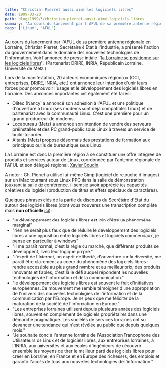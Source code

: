```yaml
---
title: "Christian Pierret aussi aime les logiciels libres"
date: 1999-03-20
path: blog/1999/3/christian-pierret-aussi-aime-logiciels-libres
summary: "Au cours du lancement par l'AFUL de sa première antenne régionale en Lorraine, Christian Pierret, Secrétaire d'Etat à l'industrie, a présenté l'action du gouvernement dans le domaine des nouvelles technologies de l'information."
tags: ['Linux', 'AFUL']
---
```


<P>Au cours du lancement par l'AFUL de sa première antenne régionale
en Lorraine, Christian Pierret, Secrétaire d'Etat à l'industrie,
a présenté l'action du gouvernement dans le domaine des nouvelles
technologies de l'information. Voir l'annonce de presse intiale ``<A HREF="http://www.aful.org/lorraine/pr19.html">la Lorraine se positionne
sur les logiciels libres</A>''. (Partenariat DRIRE, INRIA, Républicain
Lorraine, Université de Metz.)</P>

<P>Lors de la manifestation, 20 acteurs économiques régionaux (CCI,
entreprises, DRIRE, INRIA, etc.) ont annoncé leur intention d'unir leurs
forces pour promouvoir l'usage et le développement des logiciels libres
en Lorraine. Des annonces importantes ont également été faites:</P>

<UL>

<LI>Olitec (Nancy) a annoncé son adhésion à l'AFUL et une politique
d'ouverture à Linux (ses modems sont déjà compatibles Linux) et de
partenariat avec la communauté Linux. C'est une première pour un grand
producteur de modems.
<LI>Locabureau (Metz) a annoncé son intention de vendre des serveurs
préinstallés et des PC grand-public sous Linux à travers un service
de build-to-order.
<LI>Altanis (Metz) propose désormais des prestations de formation aux
principaux outils de bureautique sous Linux.
</UL>

<P>La Lorraine est donc la première région à se constituer une
offre intégrée de produits et services autour de Linux, coordonnée
par l'antenne régionale de l'AFUL et son délégué régional, <A HREF="mailto:xcoudin@i2m.fr">Xavier Coudin</A>.</P>

<P>A noter : Ch. Pierret a utilisé lui-même Gimp (logiciel de
retouche d'images) sur un iMac tournant sous Linux PPC dans la salle de
démonstration jouxtant la salle de conférence. Il semble avoir apprécié
les capacités créatives du logiciel (production de titres et effets
spéciaux de caractères).</P>

<P>Quelques phrases clés de la partie du discours du Secrétaire
d'Etat du autour des logiciels libres (dont vous trouverez
une transcription complète mais <B>non officielle</B> <A HREF="http://www.linux-center.org/articles/9903/pierret.html">ici</A>):</P>

<UL>

<LI>"le développement des logiciels libres est loin d'être un phénomène
marginal"
<LI>"rien ne serait plus faux que de réduire le développement des
logiciels libres à une opposition entre logiciels libres et logiciels
commerciaux, je pense en particulier à windows"
<LI>"il me paraît normal, c'est la règle du marché, que différents
produits se développent, avec leur logique propre."
<LI>"l'esprit de l'Internet, un esprit de liberté, d'ouverture sur la
diversité, me paraît être clairement au coeur du phénomène des logiciels
libres : rendre accessible au plus grand nombre et au meilleur prix,
des produits innovants et fiables, c'est là le défi auquel répondent
les nouvelles technologies de l'information et de la communication."
<LI>"le développement des logiciels libres est souvent le fruit
d'initiatives européennes. Ce mouvement me semble témoigner d'une
appropriation de l'univers des nouvelles technologies de l'information
et de la communication par l'Europe. Je ne peux que me féliciter de la
maturation de la société de l'information en Europe."
<LI>"Les entreprises lorraines utilisent depuis plusieurs années des
logiciels libres, souvent en complément de logiciels propriétaires dans
une démarche pragmatique. Les sociétés de services lorraines ont su
devancer une tendance qui n'est révélée au public que depuis quelques
mois."
<LI>"Je souhaite donc à l'antenne lorraine de l'Association Francophone
des Utilisateurs de Linux et de logiciels libres, aux entreprises
lorraines, à l'INRIA, aux universités et aux écoles d'ingénieurs de
découvrir ensemble les moyens de tirer le meilleur parti des logiciels
libres pour créer en Lorraine, en France et en Europe des richesses,
des emplois et garantir l'accès de tous aux nouvelles technologies de
l'information."
</UL>


